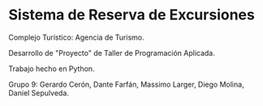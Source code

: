 # Sistema de Reserva de Excursiones
Complejo Turístico: Agencia de Turismo.

Desarrollo de "Proyecto" de Taller de Programación Aplicada.

Trabajo hecho en Python.

Grupo 9: Gerardo Cerón, Dante Farfán, Massimo Larger, Diego Molina, Daniel Sepulveda.
